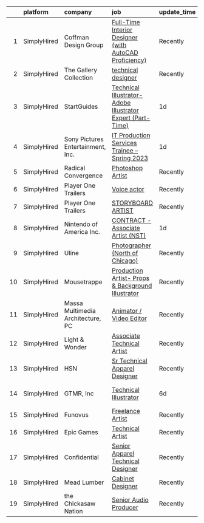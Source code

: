 

|    | platform    | company                           | job                                                                                                                                                                      | update_time   | location                  |
|---:|:------------|:----------------------------------|:-------------------------------------------------------------------------------------------------------------------------------------------------------------------------|:--------------|:--------------------------|
|  1 | SimplyHired | Coffman Design Group              | [Full-Time Interior Designer (with AutoCAD Proficiency)](https://www.simplyhired.com/job/Xx7hJsbn6OIObeoohRD70Y4VdH0y_sC279UDSdlsem1MGWNh8Uj_rg?q=technical+artist)      | Recently      | Naples, FL                |
|  2 | SimplyHired | The Gallery Collection            | [technical designer](https://www.simplyhired.com/job/VRkoeJTobQRWN42dphkPRcSkVLZc5IgDhQ0jNEt3PQAC4vDDRrJjNw?q=technical+artist)                                          | Recently      | Lakewood, NJ              |
|  3 | SimplyHired | StartGuides                       | [Technical Illustrator- Adobe Illustrator Expert (Part-Time)](https://www.simplyhired.com/job/hhq0uWb0lhqNrrq4yX_bri5Aha7oT2-Rh2zW8MpBqFIyekHL4PwK-w?q=technical+artist) | 1d            | Remote                    |
|  4 | SimplyHired | Sony Pictures Entertainment, Inc. | [IT Production Services Trainee – Spring 2023](https://www.simplyhired.com/job/ql6m9tFhgbzwiOUpLaGVqb4FZCaZ5krufXUeJBtkd1E4CXNK4agFfQ?q=technical+artist)                | 1d            | Culver City, CA           |
|  5 | SimplyHired | Radical Convergence               | [Photoshop Artist](https://www.simplyhired.com/job/UI6t4tBclB9yCnHK-rG5pFzyhGrBkM2ZMZA3rCGshHVh5japwv6JZg?q=technical+artist)                                            | Recently      | Herndon, VA               |
|  6 | SimplyHired | Player One Trailers               | [Voice actor](https://www.simplyhired.com/job/spDD-EJ3TjYBjE8eMRZ9eEmKaVlWQD6z3yRQeU5qhxOkgExTKczNWQ?q=technical+artist)                                                 | Recently      | Bellingham, WA            |
|  7 | SimplyHired | Player One Trailers               | [STORYBOARD ARTIST](https://www.simplyhired.com/job/WsM3HESh11erc7gbrwmB9wOuLc4G8EpuzkIDIBZRmQv2tJ5MIdyzZQ?q=technical+artist)                                           | Recently      | Bellingham, WA            |
|  8 | SimplyHired | Nintendo of America Inc.          | [CONTRACT - Associate Artist (NST)](https://www.simplyhired.com/job/0dVpz0qOHEXqF3PkbNE6Hi5n4pRF0ne8uQpjGUlyjal0qyEgFQiWWA?q=technical+artist)                           | 1d            | Redmond, WA               |
|  9 | SimplyHired | Uline                             | [Photographer (North of Chicago)](https://www.simplyhired.com/job/7yOvcqy2ONvWvQzcyBHbNPiCvmjFWqLrhaWngcwoPyiXstcWbONGeA?q=technical+artist)                             | Recently      | Chicago, IL               |
| 10 | SimplyHired | Mousetrappe                       | [Production Artist- Props & Background Illustrator](https://www.simplyhired.com/job/qUFdFG7VtGV5YNxFvoBR_ltmIayKqg5GJIJim-wsMKzBevmQGoqqwA?q=technical+artist)           | Recently      | Remote                    |
| 11 | SimplyHired | Massa Multimedia Architecture, PC | [Animator / Video Editor](https://www.simplyhired.com/job/VC7JfJrBMl7HfJjIpxPdwdhkFpHc1DXfvV2kbeov_siYwBgXxV1Sww?q=technical+artist)                                     | Recently      | Neptune City, NJ          |
| 12 | SimplyHired | Light & Wonder                    | [Associate Technical Artist](https://www.simplyhired.com/job/BTKpDZLPLJudSW-zZN9fVJvp8b8QajkNgawaZHfrmiCFkTu_BYHUHQ?q=technical+artist)                                  | Recently      | Chicago, IL               |
| 13 | SimplyHired | HSN                               | [Sr Technical Apparel Designer](https://www.simplyhired.com/job/YGpw-2n11-8FPz8liJMyaYbJAIXeBTjQBYsVxnffhg9W1R7p6a7_HA?q=technical+artist)                               | Recently      | Saint Petersburg, FL      |
| 14 | SimplyHired | GTMR, Inc                         | [Technical Illustrator](https://www.simplyhired.com/job/kNsaTSnJgJesfU0sUajcpJg28W5_lNXPFYdLtRRwWhPyhLF4fitgWg?q=technical+artist)                                       | 6d            | Hollywood, MD +1 location |
| 15 | SimplyHired | Funovus                           | [Freelance Artist](https://www.simplyhired.com/job/wucjFvZG2JRNmwrYnLbwDVT3_DRVHLxMd8BzmWlUbytgTfm8cythdg?q=technical+artist)                                            | Recently      | Remote                    |
| 16 | SimplyHired | Epic Games                        | [Technical Artist](https://www.simplyhired.com/job/iQyBHJVXYEr1fA8aRnN9qYZEeEwMuy2JEdUBPyBlmvgF0qwd74WVow?q=technical+artist)                                            | Recently      | Cary, NC                  |
| 17 | SimplyHired | Confidential                      | [Senior Apparel Technical Designer](https://www.simplyhired.com/job/q_qxmgU6O5DBnFeINPrfmL4W2eATRjEBFh9ugnC83cJV7h-i85f4Hw?q=technical+artist)                           | Recently      | Kirkland, WA              |
| 18 | SimplyHired | Mead Lumber                       | [Cabinet Designer](https://www.simplyhired.com/job/FDC5kXVP7k2NtMzXz-anB75MbWASU9wjfyacIf56q67_rQAeSro0dA?q=technical+artist)                                            | Recently      | Manhattan, KS             |
| 19 | SimplyHired | the Chickasaw Nation              | [Senior Audio Producer](https://www.simplyhired.com/job/Sy4ZpNrAn5NkoAKaxamSQwGbbA04oAfp3x4TtT1G1qF5Dd7xMQORtA?q=technical+artist)                                       | Recently      | Ada, OK                   |